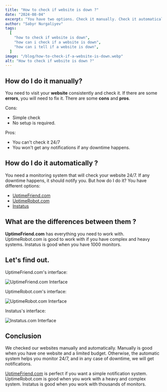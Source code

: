```yaml
---
title: "How to check if website is down ?"
date: "2024-08-04"
excerpt: "You have two options. Check it manually. Check it automatically."
author: "Sabyr Nurgaliyev"
tags:
  [
    "how to check if website is down",
    "how can i check if a website is down",
    "how can i tell if a website is down",
  ]
image: "/blog/how-to-check-if-a-website-is-down.webp"
alt: "How to check if website is down ?"
---
```


## How do I do it manually?

You need to visit your **website** consistently and check it. If there are some **errors**, you will need to fix it. There are some **cons** and **pros**.

Cons:

- Simple check
- No setup is required.

Pros:

- You can't check it 24/7
- You won't get any notifications if any downtime happens.

## How do I do it automatically ?

You need a monitoring system that will check your website 24/7. If any downtime happens, it should notify you. But how do I do it? You have different options:

- [UptimeFriend.com](https://uptimefriend.com/)
- [UptimeRobot.com](https://uptimerobot.com/)
- [Instatus](https://instatus.com/)

## What are the differences between them ?

**UptimeFriend.com** has everything you need to work with. UptimeRobot.com is good to work with if you have complex and heavy systems. Instatus is good when you have 1000 monitors.

## Let's find out.

UptimeFriend.com's interface:

![UptimeFriend.com Interface](/blog/uptime_friend_interface.png)

UptimeRobot.com's interface:

![UptimeRobot.com Interface](/blog/uptimeRobot_interface.webp)

Instatus's interface:

![Instatus.com Interface](/blog/instatus_interface.webp)

## Conclusion

We checked our websites manually and automatically. Manually is good when you have one website and a limited budget. Otherwise, the automatic system helps you monitor 24/7, and in any case of downtime, we will get notifications. 

[UptimeFriend.com](https://uptimefriend.com/) is perfect if you want a simple notification system.
UptimeRobot.com is good when you work with a heavy and complex system.
Instatus is good when you work with thousands of monitors.
